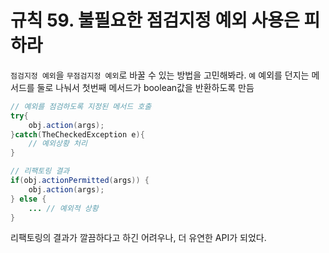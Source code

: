 # 규칙 59. 불필요한 점검지정 예외 사용은 피하라

`점검지정 예외`을 `무점검지정 예외`로 바꿀 수 있는 방법을 고민해봐라.
`예` 예외를 던지는 메서드를 둘로 나눠서 첫번째 메서드가 boolean값을 반환하도록 만듬

```java
// 예외를 점검하도록 지정된 메서드 호출
try{
    obj.action(args);
}catch(TheCheckedException e){
    // 예외상황 처리
}

// 리팩토링 결과
if(obj.actionPermitted(args)) {  
    obj.action(args);
} else {
    ... // 예외적 상황
}
```

리팩토링의 결과가 깔끔하다고 하긴 어려우나, 더 유연한 API가 되었다.
